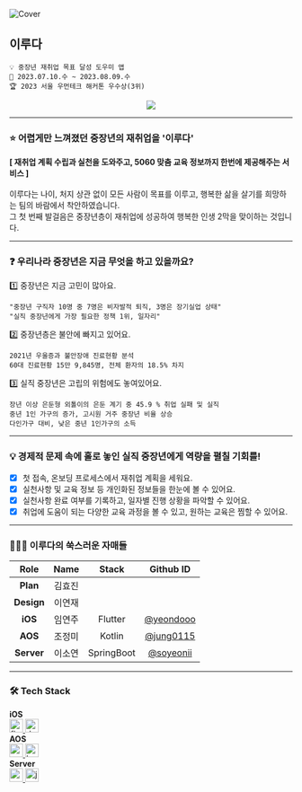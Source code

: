 ![Cover](https://github.com/womentech-hackathon/.github/assets/76805879/997d71ed-d623-4b37-920f-ac527979c982)

## 이루다
```
💡 중장년 재취업 목표 달성 도우미 앱
📆 2023.07.10.수 ~ 2023.08.09.수
🏆 2023 서울 우먼테크 해커톤 우수상(3위)
```

<div align="center">
  <a href="https://hits.seeyoufarm.com"><img src="https://hits.seeyoufarm.com/api/count/incr/badge.svg?url=https%3A%2F%2Fgithub.com%2Fwomentech-hackathon&count_bg=%238CA7FF&title_bg=%235C82FC&icon=micro-dot-blog.svg&icon_color=%23FFDC62&title=%EC%9D%B4%EB%A3%A8%EB%8B%A4&edge_flat=false"/></a>
  </a>
</div>

---

### ⭐ 어렵게만 느껴졌던 중장년의 재취업을 '이루다'
**[ 재취업 계획 수립과 실천을 도와주고, 5060 맞춤 교육 정보까지 한번에 제공해주는 서비스 ]**  
<br/>
이루다는 나이, 처지 상관 없이 모든 사람이 목표를 이루고, 행복한 삶을 살기를 희망하는 팀의 바람에서 착안하였습니다.  
그 첫 번째 발걸음은 중장년층이 재취업에 성공하여 행복한 인생 2막을 맞이하는 것입니다.  

---

### ❓ 우리나라 중장년은 지금 무엇을 하고 있을까요?
1️⃣ 중장년은 지금 고민이 많아요.  

`"중장년 구직자 10명 중 7명은 비자발적 퇴직, 3명은 장기실업 상태"`  
`"실직 중장년에게 가장 필요한 정책 1위, 일자리"`  
 
2️⃣ 중장년층은 불안에 빠지고 있어요.  
  
`2021년 우울증과 불안장애 진료현황 분석`  
`60대 진료현황 15만 9,845명, 전체 환자의 18.5% 차지`  
 
3️⃣ 실직 중장년은 고립의 위험에도 놓여있어요.  
  
 `장년 이상 은둔형 외톨이의 은둔 계기 중 45.9 % 취업 실패 및 실직`  
 `중년 1인 가구의 증가, 고시원 거주 중장년 비율 상승`  
 `다인가구 대비, 낮은 중년 1인가구의 소득`  

---

### 💡 경제적 문제 속에 홀로 놓인 실직 중장년에게 역량을 펼칠 기회를!
- [x] 첫 접속, 온보딩 프로세스에서 재취업 계획을 세워요.  
- [x] 실천사항 및 교육 정보 등 개인화된 정보들을 한눈에 볼 수 있어요.   
- [x] 실천사항 완료 여부를 기록하고, 일자별 진행 상황을 파악할 수 있어요.  
- [x] 취업에 도움이 되는 다양한 교육 과정을 볼 수 있고, 원하는 교육은 찜할 수 있어요.  

---

### 👩🏻‍💻 이루다의 쑥스러운 자매들
| Role | Name | Stack | Github ID |
| :------------: | :------------: | :------------: | :------------: |
| **Plan** | 김효진 |  |  |  
| **Design** | 이연재 |  |  |
| **iOS** | 임연주 | Flutter | [@yeondooo](https://github.com/yeondooo) |
| **AOS** | 조정미 | Kotlin | [@jung0115](https://github.com/jung0115) |
| **Server** | 이소연 | SpringBoot | [@soyeonii](https://github.com/soyeonii) |

---

### 🛠️ Tech Stack
**iOS**  
<a href="https://flutter.dev" target="_blank" rel="noreferrer"> <img src="https://img.shields.io/badge/flutter-02569B?style=for-the-badge&logo=flutter&logoColor=white" alt="flutter" height="24"/> </a> <!-- Flutter -->
<a href="https://dart.dev" target="_blank" rel="noreferrer"> <img src="https://img.shields.io/badge/dart-0175C2?style=for-the-badge&logo=dart&logoColor=white" alt="dart" height="24"/> </a> <!-- Dart -->  
**AOS**  
<a href="https://developer.android.com" target="_blank" rel="noreferrer"> <img src="http://img.shields.io/badge/-Android_Studio-3DDC84?style=for-the-badge&logo=Android%20Studio&logoColor=white" alt="android" height="24"/> </a> <!-- 안드로이드 -->
<a href="https://kotlinlang.org" target="_blank" rel="noreferrer"> <img src="http://img.shields.io/badge/-Kotlin-7f52ff?style=for-the-badge&logo=Kotlin&logoColor=white" alt="kotlin" height="24"/> </a> <!-- Kotlin -->  
**Server**  
<a href="https://spring.io/projects/spring-boot" target="_blank" rel="noreferrer"> <img src="http://img.shields.io/badge/-spring_boot-6DB33F?style=for-the-badge&logo=springboot&logoColor=white" alt="springboot" height="24"/> </a> <!-- SpringBoot -->
<a href="https://www.java.com" target="_blank" rel="noreferrer"> <img src="https://img.shields.io/badge/java-007396?style=for-the-badge&logo=java&logoColor=white" alt="java" height="24"/> </a> <!-- Java -->  
